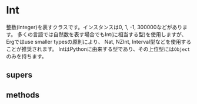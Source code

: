 # Int

整数(Integer)を表すクラスです。インスタンスは0, 1, -1, 300000などがあります。
多くの言語では自然数を表す場合でもInt(に相当する型)を使用しますが、Ergではuse smaller typesの原則により、
Nat, NZInt, Interval型などを使用することが推奨されます。
IntはPythonに由来する型であり、その上位型には`Object`のみを持ちます。

## supers

## methods
